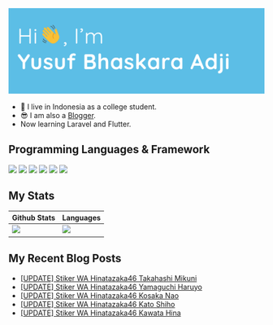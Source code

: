![Hi 👋, I'm Yusuf Bhaskara Adji](https://raw.githubusercontent.com/yusufadji/yusufadji/main/images/header.webp?raw=true)

- 🔭 I live in Indonesia as a college student.
- 😎 I am also a [Blogger](https://www.frelein.my.id).
- Now learning Laravel and Flutter.

## Programming Languages & Framework
![](https://img.shields.io/badge/html5-%23E34F26.svg?style=for-the-badge&logo=html5&logoColor=white) ![](https://img.shields.io/badge/css3-%231572B6.svg?style=for-the-badge&logo=css3&logoColor=white) ![](https://img.shields.io/badge/javascript-%23323330.svg?style=for-the-badge&logo=javascript&logoColor=%23F7DF1E) ![](https://img.shields.io/badge/php-%23777BB4.svg?style=for-the-badge&logo=php&logoColor=white) ![](https://img.shields.io/badge/SASS-hotpink.svg?style=for-the-badge&logo=SASS&logoColor=white) ![](https://img.shields.io/badge/tailwindcss-%2300A9BE.svg?style=for-the-badge&logo=tailwindcss&logoColor=white)

## My Stats
|Github Stats|Languages|
|---|---|
|[![](https://github-readme-stats.vercel.app/api?username=yusufadji)](https://github.com/yusufadji)|[![](https://github-readme-stats.vercel.app/api/top-langs/?username=yusufadji&layout=compact)](https://github.com/yusufadji)|

## My Recent Blog Posts
<!-- BLOG-POST-LIST:START -->
- [[UPDATE] Stiker WA Hinatazaka46 Takahashi Mikuni](https://www.frelein.my.id/2022/09/stiker-wa-hinatazaka46-takahashi-mikuni.html)
- [[UPDATE] Stiker WA Hinatazaka46 Yamaguchi Haruyo](https://www.frelein.my.id/2022/09/stiker-wa-hinatazaka46-yamaguchi-haruyo.html)
- [[UPDATE] Stiker WA Hinatazaka46 Kosaka Nao](https://www.frelein.my.id/2022/09/stiker-wa-hinatazaka46-kosaka-nao.html)
- [[UPDATE] Stiker WA Hinatazaka46 Kato Shiho](https://www.frelein.my.id/2022/07/stiker-wa-hinatazaka46-kato-shiho.html)
- [[UPDATE] Stiker WA Hinatazaka46 Kawata Hina](https://www.frelein.my.id/2022/09/stiker-wa-hinatazaka46-kawata-hina.html)
<!-- BLOG-POST-LIST:END -->
